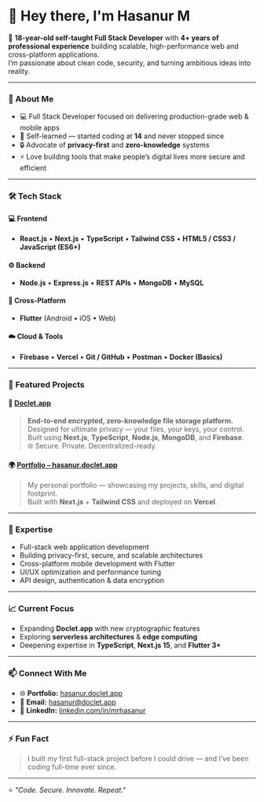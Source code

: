 # 👋 Hey there, I'm Hasanur M

🚀 **18-year-old self-taught Full Stack Developer** with **4+ years of professional experience** building scalable, high-performance web and cross-platform applications.  
I’m passionate about clean code, security, and turning ambitious ideas into reality.

---

### 🧠 About Me
- 💻 Full Stack Developer focused on delivering production-grade web & mobile apps  
- 🌱 Self-learned — started coding at **14** and never stopped since  
- 🔒 Advocate of **privacy-first** and **zero-knowledge** systems  
- ⚡ Love building tools that make people’s digital lives more secure and efficient  

---

### 🛠️ Tech Stack

#### 💻 Frontend
- **React.js** • **Next.js** • **TypeScript** • **Tailwind CSS** • **HTML5 / CSS3 / JavaScript (ES6+)**

#### ⚙️ Backend
- **Node.js** • **Express.js** • **REST APIs** • **MongoDB** • **MySQL**

#### 📱 Cross-Platform
- **Flutter** (Android • iOS • Web)

#### ☁️ Cloud & Tools
- **Firebase** • **Vercel** • **Git / GitHub** • **Postman** • **Docker (Basics)**

---

### 🚀 Featured Projects

#### 🔐 [Doclet.app](https://doclet.app)
> **End-to-end encrypted, zero-knowledge file storage platform.**  
> Designed for ultimate privacy — your files, your keys, your control.  
> Built using **Next.js**, **TypeScript**, **Node.js**, **MongoDB**, and **Firebase**.  
> 🌐 Secure. Private. Decentralized-ready.

#### 🌍 [Portfolio – hasanur.doclet.app](https://hasanur.doclet.app)
> My personal portfolio — showcasing my projects, skills, and digital footprint.  
> Built with **Next.js** + **Tailwind CSS** and deployed on **Vercel**.

---

### 🧩 Expertise
- Full-stack web application development  
- Building privacy-first, secure, and scalable architectures  
- Cross-platform mobile development with Flutter  
- UI/UX optimization and performance tuning  
- API design, authentication & data encryption  

---

### 📈 Current Focus
- Expanding **Doclet.app** with new cryptographic features  
- Exploring **serverless architectures** & **edge computing**  
- Deepening expertise in **TypeScript**, **Next.js 15**, and **Flutter 3+**

---

### 📫 Connect With Me
- 🌐 **Portfolio:** [hasanur.doclet.app](https://hasanur.doclet.app)  
- 📧 **Email:** [hasanur@doclet.app](mailto:hasanur@doclet.app)  
- 💼 **LinkedIn:** [linkedin.com/in/mrhasanur](#)  




---

### ⚡ Fun Fact
> I built my first full-stack project before I could drive — and I’ve been coding full-time ever since.

---

⭐️ *"Code. Secure. Innovate. Repeat."*
